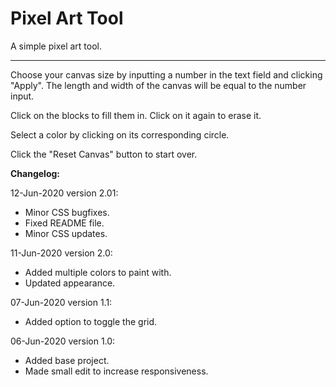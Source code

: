# Pixel Art Tool

A simple pixel art tool.

***

Choose your canvas size by inputting a number in the text field and clicking "Apply".  The length and width of the canvas will be equal to the number input.

Click on the blocks to fill them in. Click on it again to erase it.

Select a color by clicking on its corresponding circle.

Click the "Reset Canvas" button to start over.


**Changelog:**

12-Jun-2020 version 2.01:
  - Minor CSS bugfixes.
  - Fixed README file.
  - Minor CSS updates.

11-Jun-2020 version 2.0:
  - Added multiple colors to paint with.
  - Updated appearance.

07-Jun-2020 version 1.1:
  - Added option to toggle the grid.

06-Jun-2020 version 1.0:
  - Added base project.
  - Made small edit to increase responsiveness.